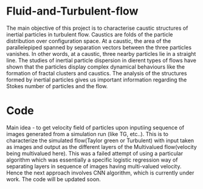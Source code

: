 # Fluid-and-Turbulent-flow
The main objective of this project is to characterise caustic structures of inertial particles in turbulent flow. Caustics are folds of the particle distribution over configuration space. At a caustic, the area of the parallelepiped spanned by separation vectors between the three particles vanishes. In other words, at a caustic, three nearby particles lie in a straight line. The studies of inertial particle dispersion in dierent types of flows have shown that the particles display complex dynamical behaviours like the formation of fractal clusters and caustics. The analysis of the structures formed by inertial particles gives us important information regarding the Stokes number of particles and the flow.
# Code
Main idea - to get velocity field of particles upon inputiing sequence of images generated from a simulation run (like TG, etc..).
This is to characterize the simulated flow(Taylor green or Turbulent) with input taken as images and output as the different layers of the Multivalued flow(velocity being multivalued here). This was a failed attempt of using a particular algorithm which was essentially a specific logistic regression way of separating layers in sequence of images having multi-valued velocity.
Hence the next approach involves CNN algorithm, which is currently under work. The code will be updated soon.
